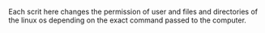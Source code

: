 Each scrit here changes the permission of user and files and directories of the linux os depending on the exact command passed to the computer.
